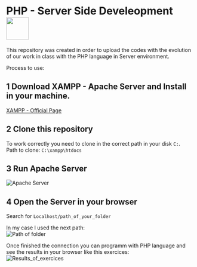 # PHP - Server Side Develeopment <img height="60" width="60" src="https://cdn.jsdelivr.net/gh/devicons/devicon/icons/php/php-original.svg" />

This repository was created in order to upload the codes with the evolution of our work in class with the PHP language in Server environment. 

Process to use: 

##  1 Download XAMPP - Apache Server and Install in your machine. 
[XAMPP - Official Page](https://www.apachefriends.org/es/download.html)

##  2 Clone this repository
To work correctly you need to clone in the correct path in your disk `C:`. <br> 
Path to clone: `C:\xampp\htdocs` 

## 3 Run Apache Server
![Apache Server](https://user-images.githubusercontent.com/51343870/140003569-65d968f0-3678-46a0-a9e2-a2ae556290b7.png)

##  4 Open the Server in your browser
Search for `Localhost/path_of_your_folder`

In my case I used the next path: <br>
![Path of folder](https://user-images.githubusercontent.com/51343870/140004804-e05253bc-bc6d-4f82-9b0b-3d6b17ddea5e.png)

Once finished the connection you can programm with PHP language and see the results in your browser like this exercices: <br> 
![Results_of_exercices](https://user-images.githubusercontent.com/51343870/140004996-5a3f8912-a904-4775-b325-e9b1ee3da0a6.png)


